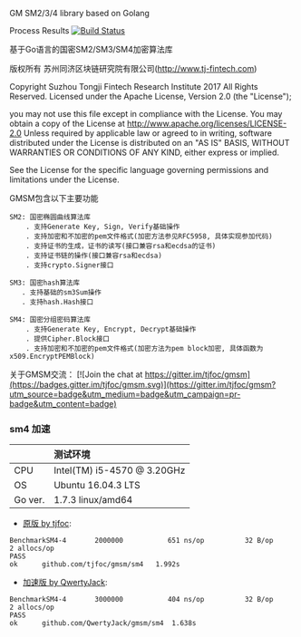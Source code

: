 
GM SM2/3/4 library based on Golang

Process Results
[![Build Status](https://travis-ci.org/tjfoc/gmsm.svg?branch=master)](https://travis-ci.org/tjfoc/gmsm)

基于Go语言的国密SM2/SM3/SM4加密算法库

版权所有 苏州同济区块链研究院有限公司(http://www.tj-fintech.com)


Copyright Suzhou Tongji Fintech Research Institute 2017 All Rights Reserved.
Licensed under the Apache License, Version 2.0 (the "License");

you may not use this file except in compliance with the License.
You may obtain a copy of the License at
     http://www.apache.org/licenses/LICENSE-2.0
Unless required by applicable law or agreed to in writing, software distributed under the License is distributed on an "AS IS" BASIS, WITHOUT WARRANTIES OR CONDITIONS OF ANY KIND, either express or implied.

See the License for the specific language governing permissions and limitations under the License.


GMSM包含以下主要功能

    SM2: 国密椭圆曲线算法库
        . 支持Generate Key, Sign, Verify基础操作
        . 支持加密和不加密的pem文件格式(加密方法参见RFC5958, 具体实现参加代码)
        . 支持证书的生成，证书的读写(接口兼容rsa和ecdsa的证书)
        . 支持证书链的操作(接口兼容rsa和ecdsa)
        . 支持crypto.Signer接口

    SM3: 国密hash算法库
       . 支持基础的sm3Sum操作
       . 支持hash.Hash接口

    SM4: 国密分组密码算法库
        . 支持Generate Key, Encrypt, Decrypt基础操作
        . 提供Cipher.Block接口
        . 支持加密和不加密的pem文件格式(加密方法为pem block加密, 具体函数为x509.EncryptPEMBlock)


关于GMSM交流： [![Join the chat at https://gitter.im/tjfoc/gmsm](https://badges.gitter.im/tjfoc/gmsm.svg)](https://gitter.im/tjfoc/gmsm?utm_source=badge&utm_medium=badge&utm_campaign=pr-badge&utm_content=badge)

### sm4 加速
| | 测试环境 |
| --- | :--- |
| CPU | Intel(TM) i5-4570 @ 3.20GHz |
| OS | Ubuntu 16.04.3 LTS |
| Go ver. | 1.7.3 linux/amd64 |

* [原版 by tjfoc](https://github.com/tjfoc/gmsm):
```
BenchmarkSM4-4   	 2000000	       651 ns/op	      32 B/op	       2 allocs/op
PASS
ok  	github.com/tjfoc/gmsm/sm4	1.992s
```
* [加速版 by QwertyJack](https://github.com/QwertyJack/gmsm.git):
```
BenchmarkSM4-4   	 3000000	       404 ns/op	      32 B/op	       2 allocs/op
PASS
ok  	github.com/QwertyJack/gmsm/sm4	1.638s
```

